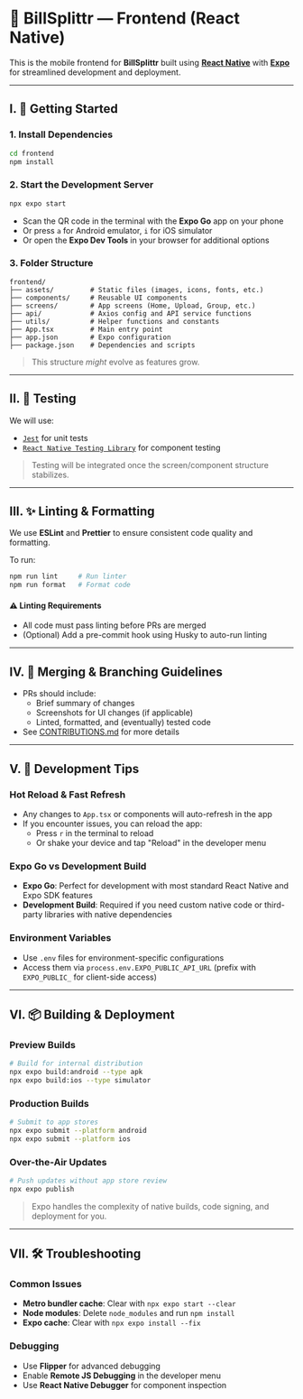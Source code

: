 # 📲 BillSplittr — Frontend (React Native)

This is the mobile frontend for **BillSplittr** built using [**React Native**](https://reactnative.dev) with [**Expo**](https://expo.dev) for streamlined development and deployment.

---

## I. 🚀 Getting Started

### 1. Install Dependencies

```bash
cd frontend
npm install
```

### 2. Start the Development Server

```bash
npx expo start
```

* Scan the QR code in the terminal with the **Expo Go** app on your phone
* Or press `a` for Android emulator, `i` for iOS simulator
* Or open the **Expo Dev Tools** in your browser for additional options

### 3. Folder Structure

```
frontend/
├── assets/         # Static files (images, icons, fonts, etc.)
├── components/     # Reusable UI components
├── screens/        # App screens (Home, Upload, Group, etc.)
├── api/            # Axios config and API service functions
├── utils/          # Helper functions and constants
├── App.tsx         # Main entry point
├── app.json        # Expo configuration
├── package.json    # Dependencies and scripts
```

> This structure *might* evolve as features grow.

---

## II. 🧪 Testing

We will use:

* [`Jest`](https://jestjs.io/) for unit tests
* [`React Native Testing Library`](https://testing-library.com/docs/react-native-testing-library/intro/) for component testing

> Testing will be integrated once the screen/component structure stabilizes.

---

## III. ✨ Linting & Formatting

We use **ESLint** and **Prettier** to ensure consistent code quality and formatting.

To run:

```bash
npm run lint     # Run linter
npm run format   # Format code
```

#### ⚠️ Linting Requirements

* All code must pass linting before PRs are merged
* (Optional) Add a pre-commit hook using Husky to auto-run linting

---

## IV. 🧩 Merging & Branching Guidelines

* PRs should include:
  * Brief summary of changes
  * Screenshots for UI changes (if applicable)
  * Linted, formatted, and (eventually) tested code
* See [CONTRIBUTIONS.md](../CONTRIBUTIONS.md) for more details

---

## V. 🔄 Development Tips

### Hot Reload & Fast Refresh

* Any changes to `App.tsx` or components will auto-refresh in the app
* If you encounter issues, you can reload the app:
  * Press `r` in the terminal to reload
  * Or shake your device and tap "Reload" in the developer menu

### Expo Go vs Development Build

* **Expo Go**: Perfect for development with most standard React Native and Expo SDK features
* **Development Build**: Required if you need custom native code or third-party libraries with native dependencies

### Environment Variables

* Use `.env` files for environment-specific configurations
* Access them via `process.env.EXPO_PUBLIC_API_URL` (prefix with `EXPO_PUBLIC_` for client-side access)

---

## VI. 📦 Building & Deployment

### Preview Builds

```bash
# Build for internal distribution
npx expo build:android --type apk
npx expo build:ios --type simulator
```

### Production Builds

```bash
# Submit to app stores
npx expo submit --platform android
npx expo submit --platform ios
```

### Over-the-Air Updates

```bash
# Push updates without app store review
npx expo publish
```

> Expo handles the complexity of native builds, code signing, and deployment for you.

---

## VII. 🛠️ Troubleshooting

### Common Issues

* **Metro bundler cache**: Clear with `npx expo start --clear`
* **Node modules**: Delete `node_modules` and run `npm install`
* **Expo cache**: Clear with `npx expo install --fix`

### Debugging

* Use **Flipper** for advanced debugging
* Enable **Remote JS Debugging** in the developer menu
* Use **React Native Debugger** for component inspection